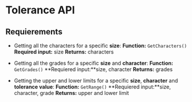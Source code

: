 # Tolerance API

## Requierements

- Getting all the characters for a specific **size**:
  **Function:** `GetCharacters()`
  **Required input:** size
  **Returns:** characters

- Getting all the grades for a specific **size** and **character**:
  **Function:** `GetGrades()`
  **Requiered input:**size, character
  **Returns:** grades

- Getting the upper and lower limits for a specific **size**, **character** and **tolerance value**:
  **Function:** `GetRange()`
  **Requiered input:**size, character, grade
  **Returns:** upper and lower limit
